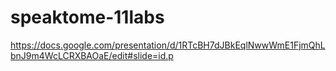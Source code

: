 # speaktome-11labs


https://docs.google.com/presentation/d/1RTcBH7dJBkEqlNwwWmE1FjmQhLbnJ9m4WcLCRXBAOaE/edit#slide=id.p